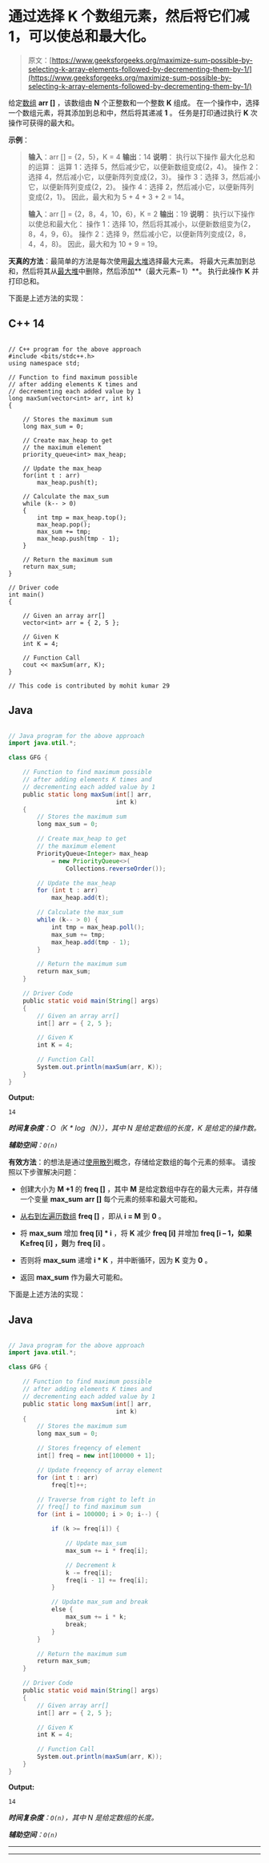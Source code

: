 # 通过选择 K 个数组元素，然后将它们减 1，可以使总和最大化。

> 原文：[https://www.geeksforgeeks.org/maximize-sum-possible-by-selecting-k-array-elements-followed-by-decrementing-them-by-1/](https://www.geeksforgeeks.org/maximize-sum-possible-by-selecting-k-array-elements-followed-by-decrementing-them-by-1/)

给定[数组](https://www.geeksforgeeks.org/introduction-to-arrays/) **arr []** ，该数组由 **N** 个正整数和一个整数 **K** 组成。 在一个操作中，选择一个数组元素，将其添加到总和中，然后将其递减 **1** 。 任务是打印通过执行 **K** 次操作可获得的最大和。

**示例**：

> **输入**：arr [] = {2，5}，K = 4
> **输出**：14
> **说明**：
> 执行以下操作 最大化总和的运算：
> 运算 1：选择 5，然后减少它，以便新数组变成{2，4}。
> 操作 2：选择 4，然后减小它，以便新阵列变成{2，3}。
> 操作 3：选择 3，然后减小它，以便新阵列变成{2，2}。
> 操作 4：选择 2，然后减小它，以便新阵列变成{2，1}。
> 因此，最大和为 5 + 4 + 3 + 2 = 14。
> 
> **输入**：arr [] = {2，8，4，10，6}，K = 2
> **输出**：19
> **说明**：
> 执行以下操作以使总和最大化：
> 操作 1：选择 10，然后将其减小，以便新数组变为{2，8，4，9，6}。
> 操作 2：选择 9，然后减小它，以便新阵列变成{2，8，4，4，8}。
> 因此，最大和为 10 + 9 = 19。

**天真的方法**：最简单的方法是每次使用[最大堆](https://www.geeksforgeeks.org/max-heap-in-java/)选择最大元素。 将最大元素加到总和，然后将其从[最大堆](https://www.geeksforgeeks.org/max-heap-in-java/)中删除，然后添加**（最大元素– 1）**。 执行此操作 **K** 并打印总和。

下面是上述方法的实现：

## C++ 14

```

// C++ program for the above approach
#include <bits/stdc++.h>
using namespace std;

// Function to find maximum possible
// after adding elements K times and
// decrementing each added value by 1
long maxSum(vector<int> arr, int k)
{

    // Stores the maximum sum
    long max_sum = 0;

    // Create max_heap to get
    // the maximum element
    priority_queue<int> max_heap;

    // Update the max_heap
    for(int t : arr)
        max_heap.push(t);

    // Calculate the max_sum
    while (k-- > 0) 
    {
        int tmp = max_heap.top();
        max_heap.pop();
        max_sum += tmp;
        max_heap.push(tmp - 1);
    }

    // Return the maximum sum
    return max_sum;
}

// Driver code
int main()
{

    // Given an array arr[]
    vector<int> arr = { 2, 5 };

    // Given K
    int K = 4;

    // Function Call
    cout << maxSum(arr, K);
}

// This code is contributed by mohit kumar 29

```

## Java

```java

// Java program for the above approach
import java.util.*;

class GFG {

    // Function to find maximum possible
    // after adding elements K times and
    // decrementing each added value by 1
    public static long maxSum(int[] arr,
                              int k)
    {
        // Stores the maximum sum
        long max_sum = 0;

        // Create max_heap to get
        // the maximum element
        PriorityQueue<Integer> max_heap
            = new PriorityQueue<>(
                Collections.reverseOrder());

        // Update the max_heap
        for (int t : arr)
            max_heap.add(t);

        // Calculate the max_sum
        while (k-- > 0) {
            int tmp = max_heap.poll();
            max_sum += tmp;
            max_heap.add(tmp - 1);
        }

        // Return the maximum sum
        return max_sum;
    }

    // Driver Code
    public static void main(String[] args)
    {
        // Given an array arr[]
        int[] arr = { 2, 5 };

        // Given K
        int K = 4;

        // Function Call
        System.out.println(maxSum(arr, K));
    }
}

```

**Output:** 

```
14

```

***时间复杂度**：O（K * log（N）），其中 N 是给定数组的长度，K 是给定的操作数。*

***辅助空间**：`O(n)`*

**有效方法**：的想法是通过[使用](https://www.geeksforgeeks.org/count-frequencies-elements-array-o1-extra-space-time/)[散列](https://www.geeksforgeeks.org/hashing-data-structure/)概念，存储给定数组的每个元素的频率。 请按照以下步骤解决问题：

*   创建大小为 **M +1** 的 **freq []** ，其中 **M** 是给定数组中存在的最大元素，并存储一个变量 **max_sum** **arr []** 每个元素的频率和最大可能和。

*   [从右到左遍历数组](https://www.geeksforgeeks.org/c-program-to-traverse-an-array/) **freq []** ，即从 **i = M** 到 **0** 。

*   将 **max_sum** 增加 **freq [i] * i** ，将 **K** 减少 **freq [i]** 并增加 **freq [i – 1，如果 **K≥freq [i]** ，则**为 **freq [i]** 。

*   否则将 **max_sum** 递增 **i * K** ，并中断循环，因为 **K** 变为 **0** 。

*   返回 **max_sum** 作为最大可能和。

下面是上述方法的实现：

## Java

```java

// Java program for the above approach
import java.util.*;

class GFG {

    // Function to find maximum possible
    // after adding elements K times and
    // decrementing each added value by 1
    public static long maxSum(int[] arr,
                              int k)
    {
        // Stores the maximum sum
        long max_sum = 0;

        // Stores freqency of element
        int[] freq = new int[100000 + 1];

        // Update freqency of array element
        for (int t : arr)
            freq[t]++;

        // Traverse from right to left in
        // freq[] to find maximum sum
        for (int i = 100000; i > 0; i--) {

            if (k >= freq[i]) {

                // Update max_sum
                max_sum += i * freq[i];

                // Decrement k
                k -= freq[i];
                freq[i - 1] += freq[i];
            }

            // Update max_sum and break
            else {
                max_sum += i * k;
                break;
            }
        }

        // Return the maximum sum
        return max_sum;
    }

    // Driver Code
    public static void main(String[] args)
    {
        // Given array arr[]
        int[] arr = { 2, 5 };

        // Given K
        int K = 4;

        // Function Call
        System.out.println(maxSum(arr, K));
    }
}

```

**Output:** 

```
14

```

***时间复杂度**：`O(n)`，其中 N 是给定数组的长度。*

***辅助空间**：`O(n)`*



* * *

* * *



